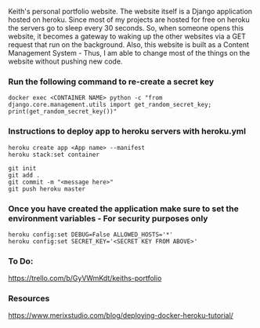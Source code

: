 Keith's personal portfolio website. The website itself is a Django application hosted on heroku. Since most of my projects are hosted for free on heroku the servers go to sleep every 30 seconds. So, when someone opens this website, it becomes a gateway to waking up the other websites via a GET request that run on the background. Also, this website is built as a Content Management System - Thus, I am able to change most of the things on the website without pushing new code.

### Run the following command to re-create a secret key

```
docker exec <CONTAINER NAME> python -c "from django.core.management.utils import get_random_secret_key; print(get_random_secret_key())"
```

### Instructions to deploy app to heroku servers with heroku.yml

```
heroku create app <App name> --manifest
heroku stack:set container

git init
git add .
git commit -m "<message here>"
git push heroku master
```

### Once you have created the application make sure to set the environment variables - For security purposes only

```
heroku config:set DEBUG=False ALLOWED_HOSTS='*' 
heroku config:set SECRET_KEY='<SECRET KEY FROM ABOVE>'
```

### To Do:

https://trello.com/b/GyVWmKdt/keiths-portfolio


### Resources

https://www.merixstudio.com/blog/deploying-docker-heroku-tutorial/